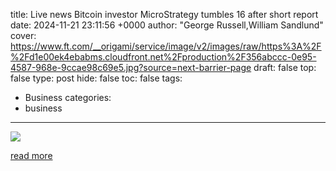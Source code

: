 title: Live news Bitcoin investor MicroStrategy tumbles 16 after short report
date: 2024-11-21 23:11:56 +0000
author: "George Russell,William Sandlund"
cover: https://www.ft.com/__origami/service/image/v2/images/raw/https%3A%2F%2Fd1e00ek4ebabms.cloudfront.net%2Fproduction%2F356abccc-0e95-4587-968e-9ccae98c69e5.jpg?source=next-barrier-page
draft: false
top: false
type: post
hide: false
toc: false
tags:
  - Business
categories:
  - business
---

![](https://www.ft.com/__origami/service/image/v2/images/raw/https%3A%2F%2Fd1e00ek4ebabms.cloudfront.net%2Fproduction%2F356abccc-0e95-4587-968e-9ccae98c69e5.jpg?source=next-barrier-page)

[read more](https://www.ft.com/content/0179adf7-e22e-4969-8143-986517b669d4)
